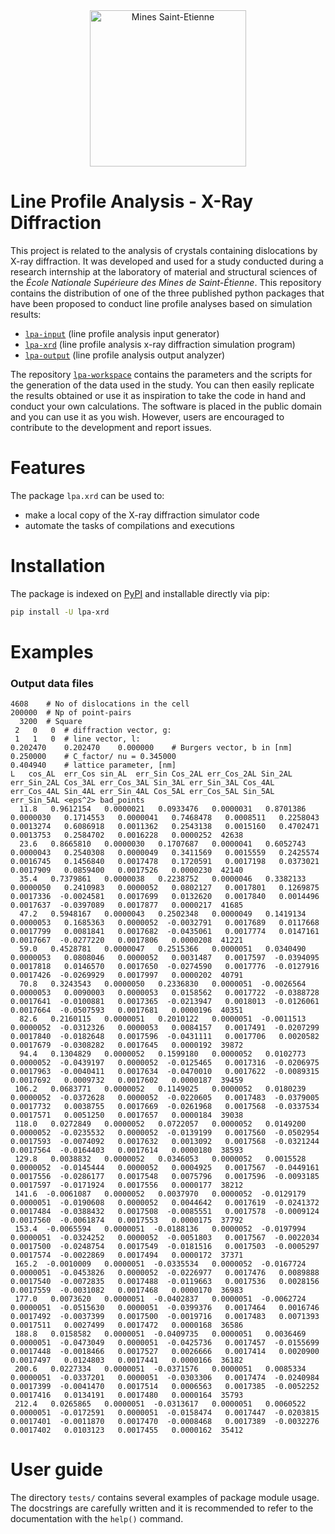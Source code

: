 <div align="center">
  <img width="250" src="https://dunstan.becht.network/views/signatures/mines.svg" alt="Mines Saint-Etienne">
</div>

# Line Profile Analysis - X-Ray Diffraction

This project is related to the analysis of crystals containing dislocations by X-ray diffraction. It was developed and used for a study conducted during a research internship at the laboratory of material and structural sciences of the *École Nationale Supérieure des Mines de Saint-Étienne*. This repository contains the distribution of one of the three published python packages that have been proposed to conduct line profile analyses based on simulation results:
* [`lpa-input`](https://github.com/DunstanBecht/lpa-input) (line profile analysis input generator)
* [`lpa-xrd`](https://github.com/DunstanBecht/lpa-xrd) (line profile analysis x-ray diffraction simulation program)
* [`lpa-output`](https://github.com/DunstanBecht/lpa-output) (line profile analysis output analyzer)

The repository [`lpa-workspace`](https://github.com/DunstanBecht/lpa-workspace) contains the parameters and the scripts for the generation of the data used in the study. You can then easily replicate the results obtained or use it as inspiration to take the code in hand and conduct your own calculations. The software is placed in the public domain and you can use it as you wish. However, users are encouraged to contribute to the development and report issues.

# Features

The package `lpa.xrd` can be used to:
* make a local copy of the X-ray diffraction simulator code
* automate the tasks of compilations and executions

# Installation

The package is indexed on [PyPI](https://pypi.org/project/lpa-xrd/) and installable directly via pip:
```bash
pip install -U lpa-xrd
```

# Examples

### Output data files
```
4608	# No of dislocations in the cell
200000	# Np of point-pairs
  3200	# Square
 2	 0	 0	# diffraction vector, g:
 1	 1	 0	# line vector, l:
0.202470	0.202470	0.000000	# Burgers vector, b in [nm]
0.250000	# C_factor/ nu = 0.345000
0.404940	# lattice parameter, [nm]
L	cos_AL	err_Cos	sin_AL	err_Sin	Cos_2AL	err_Cos_2AL	Sin_2AL	err_Sin_2AL	Cos_3AL	err_Cos_3AL	Sin_3AL	err_Sin_3AL	Cos_4AL	err_Cos_4AL	Sin_4AL	err_Sin_4AL	Cos_5AL	err_Cos_5AL	Sin_5AL	err_Sin_5AL	<eps^2>	bad_points
  11.8	 0.9612154	 0.0000021	 0.0933476	 0.0000031	 0.8701386	 0.0000030	 0.1714553	 0.0000041	 0.7468478	 0.0008511	 0.2258043	 0.0013274	 0.6086918	 0.0011362	 0.2543138	 0.0015160	 0.4702471	 0.0013753	 0.2584702	 0.0016228	 0.0000252	42638
  23.6	 0.8665810	 0.0000030	 0.1707687	 0.0000041	 0.6052743	 0.0000043	 0.2540308	 0.0000049	 0.3411569	 0.0015559	 0.2425574	 0.0016745	 0.1456840	 0.0017478	 0.1720591	 0.0017198	 0.0373021	 0.0017909	 0.0859400	 0.0017526	 0.0000230	42140
  35.4	 0.7379861	 0.0000038	 0.2238752	 0.0000046	 0.3382133	 0.0000050	 0.2410983	 0.0000052	 0.0802127	 0.0017801	 0.1269875	 0.0017336	-0.0024581	 0.0017699	 0.0132620	 0.0017840	 0.0014496	 0.0017637	-0.0397089	 0.0017877	 0.0000217	41685
  47.2	 0.5948167	 0.0000043	 0.2502348	 0.0000049	 0.1419134	 0.0000053	 0.1685363	 0.0000052	-0.0032791	 0.0017689	 0.0117668	 0.0017799	 0.0081841	 0.0017682	-0.0435061	 0.0017774	 0.0147161	 0.0017667	-0.0277220	 0.0017806	 0.0000208	41221
  59.0	 0.4528781	 0.0000047	 0.2515366	 0.0000051	 0.0340490	 0.0000053	 0.0808046	 0.0000052	 0.0031487	 0.0017597	-0.0394095	 0.0017818	 0.0146570	 0.0017650	-0.0274590	 0.0017776	-0.0127916	 0.0017426	-0.0269929	 0.0017997	 0.0000202	40791
  70.8	 0.3243543	 0.0000050	 0.2336830	 0.0000051	-0.0026564	 0.0000053	 0.0090003	 0.0000053	 0.0158562	 0.0017722	-0.0388728	 0.0017641	-0.0100881	 0.0017365	-0.0213947	 0.0018013	-0.0126061	 0.0017664	-0.0507593	 0.0017681	 0.0000196	40351
  82.6	 0.2160115	 0.0000051	 0.2010122	 0.0000051	-0.0011513	 0.0000052	-0.0312326	 0.0000053	 0.0084157	 0.0017491	-0.0207299	 0.0017840	-0.0182648	 0.0017596	-0.0431111	 0.0017706	 0.0020582	 0.0017679	-0.0308282	 0.0017645	 0.0000192	39872
  94.4	 0.1304829	 0.0000052	 0.1599180	 0.0000052	 0.0102773	 0.0000052	-0.0439197	 0.0000052	-0.0125465	 0.0017316	-0.0206975	 0.0017963	-0.0040411	 0.0017634	-0.0470010	 0.0017622	-0.0089315	 0.0017692	 0.0009732	 0.0017602	 0.0000187	39459
 106.2	 0.0683771	 0.0000052	 0.1149025	 0.0000052	 0.0180239	 0.0000052	-0.0372628	 0.0000052	-0.0220605	 0.0017483	-0.0379005	 0.0017732	 0.0038755	 0.0017669	-0.0261968	 0.0017568	-0.0337534	 0.0017571	 0.0051250	 0.0017657	 0.0000184	39038
 118.0	 0.0272849	 0.0000052	 0.0722057	 0.0000052	 0.0149200	 0.0000052	-0.0235532	 0.0000052	-0.0139199	 0.0017560	-0.0502954	 0.0017593	-0.0074092	 0.0017632	 0.0013092	 0.0017568	-0.0321244	 0.0017564	-0.0164403	 0.0017614	 0.0000180	38593
 129.8	 0.0038832	 0.0000052	 0.0346053	 0.0000052	 0.0015528	 0.0000052	-0.0145444	 0.0000052	 0.0004925	 0.0017567	-0.0449161	 0.0017556	-0.0286177	 0.0017548	 0.0075796	 0.0017596	-0.0093185	 0.0017597	-0.0171924	 0.0017556	 0.0000177	38212
 141.6	-0.0061087	 0.0000052	 0.0037970	 0.0000052	-0.0129179	 0.0000051	-0.0190608	 0.0000052	 0.0044642	 0.0017619	-0.0241372	 0.0017484	-0.0388432	 0.0017508	-0.0085551	 0.0017578	-0.0009124	 0.0017560	-0.0061874	 0.0017553	 0.0000175	37792
 153.4	-0.0065594	 0.0000051	-0.0188136	 0.0000052	-0.0197994	 0.0000051	-0.0324252	 0.0000052	-0.0051803	 0.0017567	-0.0022034	 0.0017500	-0.0248754	 0.0017549	-0.0181516	 0.0017503	-0.0005297	 0.0017574	-0.0022869	 0.0017494	 0.0000172	37371
 165.2	-0.0010009	 0.0000051	-0.0335534	 0.0000052	-0.0167724	 0.0000051	-0.0453826	 0.0000052	-0.0226977	 0.0017476	 0.0089888	 0.0017540	-0.0072835	 0.0017488	-0.0119663	 0.0017536	 0.0028156	 0.0017559	-0.0031082	 0.0017468	 0.0000170	36983
 177.0	 0.0073620	 0.0000051	-0.0402837	 0.0000051	-0.0062724	 0.0000051	-0.0515630	 0.0000051	-0.0399376	 0.0017464	 0.0016746	 0.0017492	-0.0037399	 0.0017500	-0.0019716	 0.0017483	 0.0071393	 0.0017511	 0.0027499	 0.0017472	 0.0000168	36586
 188.8	 0.0158582	 0.0000051	-0.0409735	 0.0000051	 0.0036469	 0.0000051	-0.0473049	 0.0000051	-0.0425736	 0.0017457	-0.0155699	 0.0017448	-0.0018466	 0.0017527	 0.0026666	 0.0017414	 0.0020900	 0.0017497	 0.0124803	 0.0017441	 0.0000166	36182
 200.6	 0.0227334	 0.0000051	-0.0371576	 0.0000051	 0.0085334	 0.0000051	-0.0337201	 0.0000051	-0.0303306	 0.0017474	-0.0240984	 0.0017399	-0.0041470	 0.0017514	 0.0006563	 0.0017385	-0.0052252	 0.0017416	 0.0134191	 0.0017480	 0.0000164	35793
 212.4	 0.0265865	 0.0000051	-0.0313617	 0.0000051	 0.0060522	 0.0000051	-0.0172591	 0.0000051	-0.0158474	 0.0017447	-0.0203815	 0.0017401	-0.0011870	 0.0017470	-0.0008468	 0.0017389	-0.0032276	 0.0017402	 0.0103123	 0.0017455	 0.0000162	35412
```

# User guide

The directory `tests/` contains several examples of package module usage. The docstrings are carefully written and it is recommended to refer to the documentation with the `help()` command.
